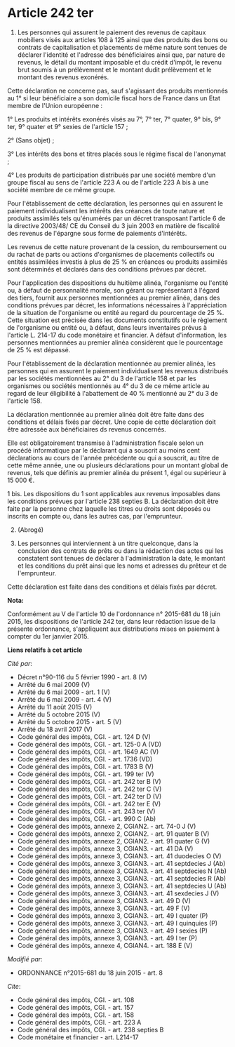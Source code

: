 # Article 242 ter

1. Les personnes qui assurent le paiement des revenus de capitaux mobiliers visés aux articles 108 à 125 ainsi que des
produits des bons ou contrats de capitalisation et placements de même nature sont tenues de déclarer l'identité et l'adresse
des bénéficiaires ainsi que, par nature de revenus, le détail du montant imposable et du crédit d'impôt, le revenu brut
soumis à un prélèvement et le montant dudit prélèvement et le montant des revenus exonérés. 

Cette déclaration ne concerne pas, sauf s'agissant des produits mentionnés au 1° si leur bénéficiaire a son domicile fiscal
hors de France dans un Etat membre de l'Union européenne : 

1° Les produits et intérêts exonérés visés au 7°, 7° ter, 7° quater, 9° bis, 9° ter, 9° quater et 9° sexies de l'article
157 ; 

2° (Sans objet) ; 

3° Les intérêts des bons et titres placés sous le régime fiscal de l'anonymat ; 

4° Les produits de participation distribués par une société membre d'un groupe fiscal au sens de l'article 223 A ou de
l'article 223 A bis à une société membre de ce même groupe. 

Pour l'établissement de cette déclaration, les personnes qui en assurent le paiement individualisent les intérêts des
créances de toute nature et produits assimilés tels qu'énumérés par un décret transposant l'article 6 de la directive
2003/48/ CE du Conseil du 3 juin 2003 en matière de fiscalité des revenus de l'épargne sous forme de paiements d'intérêts. 

Les revenus de cette nature provenant de la cession, du remboursement ou du rachat de parts ou actions d'organismes de
placements collectifs ou entités assimilées investis à plus de 25 % en créances ou produits assimilés sont déterminés et
déclarés dans des conditions prévues par décret. 

Pour l'application des dispositions du huitième alinéa, l'organisme ou l'entité ou, à défaut de personnalité morale, son
gérant ou représentant à l'égard des tiers, fournit aux personnes mentionnées au premier alinéa, dans des conditions prévues
par décret, les informations nécessaires à l'appréciation de la situation de l'organisme ou entité au regard du pourcentage
de 25 %. Cette situation est précisée dans les documents constitutifs ou le règlement de l'organisme ou entité ou, à défaut,
dans leurs inventaires prévus à l'article L. 214-17 du code monétaire et financier. A défaut d'information, les personnes
mentionnées au premier alinéa considèrent que le pourcentage de 25 % est dépassé. 

Pour l'établissement de la déclaration mentionnée au premier alinéa, les personnes qui en assurent le paiement
individualisent les revenus distribués par les sociétés mentionnées au 2° du 3 de l'article 158 et par les organismes ou
sociétés mentionnés au 4° du 3 de ce même article au regard de leur éligibilité à l'abattement de 40 % mentionné au 2° du 3
de l'article 158. 

La déclaration mentionnée au premier alinéa doit être faite dans des conditions et délais fixés par décret. Une copie de
cette déclaration doit être adressée aux bénéficiaires ds revenus concernés. 

Elle est obligatoirement transmise à l'administration fiscale selon un procédé informatique par le déclarant qui a souscrit
au moins cent déclarations au cours de l'année précédente ou qui a souscrit, au titre de cette même année, une ou plusieurs
déclarations pour un montant global de revenus, tels que définis au premier alinéa du présent 1, égal ou supérieur à 15 000
€. 

1 bis. Les dispositions du 1 sont applicables aux revenus imposables dans les conditions prévues par l'article 238 septies B.
La déclaration doit être faite par la personne chez laquelle les titres ou droits sont déposés ou inscrits en compte ou, dans
les autres cas, par l'emprunteur. 

2. (Abrogé) 

3. Les personnes qui interviennent à un titre quelconque, dans la conclusion des contrats de prêts ou dans la rédaction des
actes qui les constatent sont tenues de déclarer à l'administration la date, le montant et les conditions du prêt ainsi que
les noms et adresses du prêteur et de l'emprunteur. 

Cette déclaration est faite dans des conditions et délais fixés par décret.

**Nota:**

Conformément au V de l'article 10 de l'ordonnance n° 2015-681 du 18 juin 2015, les dispositions de l'article 242 ter, dans
leur rédaction issue de la présente ordonnance, s'appliquent aux distributions mises en paiement à compter du 1er janvier
2015.

**Liens relatifs à cet article**

_Cité par_:

  - Décret n°90-116 du 5 février 1990 - art. 8 (V)
  - Arrêté du 6 mai 2009 (V)
  - Arrêté du 6 mai 2009 - art. 1 (V)
  - Arrêté du 6 mai 2009 - art. 4 (V)
  - Arrêté du 11 août 2015 (V)
  - Arrêté du 5 octobre 2015 (V)
  - Arrêté du 5 octobre 2015 - art. 5 (V)
  - Arrêté du 18 avril 2017 (V)
  - Code général des impôts, CGI. - art. 124 D (V)
  - Code général des impôts, CGI. - art. 125-0 A (VD)
  - Code général des impôts, CGI. - art. 1649 AC (V)
  - Code général des impôts, CGI. - art. 1736 (VD)
  - Code général des impôts, CGI. - art. 1783 B (V)
  - Code général des impôts, CGI. - art. 199 ter (V)
  - Code général des impôts, CGI. - art. 242 ter B (V)
  - Code général des impôts, CGI. - art. 242 ter C (V)
  - Code général des impôts, CGI. - art. 242 ter D (V)
  - Code général des impôts, CGI. - art. 242 ter E (V)
  - Code général des impôts, CGI. - art. 243 ter (V)
  - Code général des impôts, CGI. - art. 990 C (Ab)
  - Code général des impôts, annexe 2, CGIAN2. - art. 74-0 J (V)
  - Code général des impôts, annexe 2, CGIAN2. - art. 91 quater B (V)
  - Code général des impôts, annexe 2, CGIAN2. - art. 91 quater G (V)
  - Code général des impôts, annexe 3, CGIAN3. - art. 41 DA (V)
  - Code général des impôts, annexe 3, CGIAN3. - art. 41 duodecies O (V)
  - Code général des impôts, annexe 3, CGIAN3. - art. 41 septdecies J (Ab)
  - Code général des impôts, annexe 3, CGIAN3. - art. 41 septdecies N (Ab)
  - Code général des impôts, annexe 3, CGIAN3. - art. 41 septdecies R (Ab)
  - Code général des impôts, annexe 3, CGIAN3. - art. 41 septdecies U (Ab)
  - Code général des impôts, annexe 3, CGIAN3. - art. 41 sexdecies J (V)
  - Code général des impôts, annexe 3, CGIAN3. - art. 49 D (V)
  - Code général des impôts, annexe 3, CGIAN3. - art. 49 F (V)
  - Code général des impôts, annexe 3, CGIAN3. - art. 49 I quater (P)
  - Code général des impôts, annexe 3, CGIAN3. - art. 49 I quinquies (P)
  - Code général des impôts, annexe 3, CGIAN3. - art. 49 I sexies (P)
  - Code général des impôts, annexe 3, CGIAN3. - art. 49 I ter (P)
  - Code général des impôts, annexe 4, CGIAN4. - art. 188 E (V)

_Modifié par_:

  - ORDONNANCE n°2015-681 du 18 juin 2015 - art. 8

_Cite_:

  - Code général des impôts, CGI. - art. 108
  - Code général des impôts, CGI. - art. 157
  - Code général des impôts, CGI. - art. 158
  - Code général des impôts, CGI. - art. 223 A
  - Code général des impôts, CGI. - art. 238 septies B
  - Code monétaire et financier - art. L214-17
